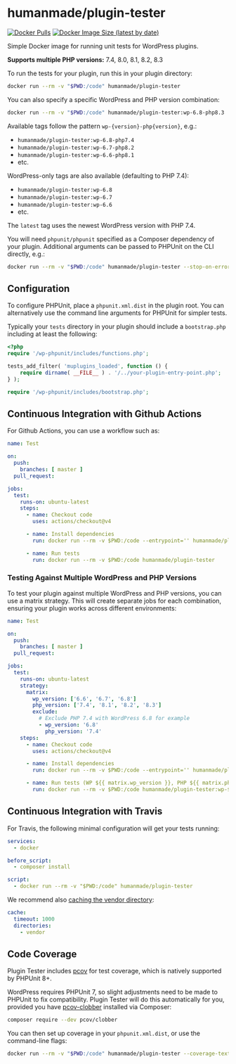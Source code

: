 # humanmade/plugin-tester

[![Docker Pulls](https://img.shields.io/docker/pulls/humanmade/plugin-tester)](https://hub.docker.com/repository/docker/humanmade/plugin-tester) [![Docker Image Size (latest by date)](https://img.shields.io/docker/image-size/humanmade/plugin-tester)](https://hub.docker.com/repository/docker/humanmade/plugin-tester)

Simple Docker image for running unit tests for WordPress plugins.

**Supports multiple PHP versions:** 7.4, 8.0, 8.1, 8.2, 8.3

To run the tests for your plugin, run this in your plugin directory:

```sh
docker run --rm -v "$PWD:/code" humanmade/plugin-tester
```

You can also specify a specific WordPress and PHP version combination:

```sh
docker run --rm -v "$PWD:/code" humanmade/plugin-tester:wp-6.8-php8.3
```

Available tags follow the pattern `wp-{version}-php{version}`, e.g.:
- `humanmade/plugin-tester:wp-6.8-php7.4`
- `humanmade/plugin-tester:wp-6.7-php8.2` 
- `humanmade/plugin-tester:wp-6.6-php8.1`
- etc.

WordPress-only tags are also available (defaulting to PHP 7.4):
- `humanmade/plugin-tester:wp-6.8`
- `humanmade/plugin-tester:wp-6.7`
- `humanmade/plugin-tester:wp-6.6`
- etc.

The `latest` tag uses the newest WordPress version with PHP 7.4.

You will need `phpunit/phpunit` specified as a Composer dependency of your plugin. Additional arguments can be passed to PHPUnit on the CLI directly, e.g.:

```sh
docker run --rm -v "$PWD:/code" humanmade/plugin-tester --stop-on-error
```

## Configuration

To configure PHPUnit, place a `phpunit.xml.dist` in the plugin root. You can alternatively use the command line arguments for PHPUnit for simpler tests.

Typically your `tests` directory in your plugin should include a `bootstrap.php` including at least the following:

```php
<?php
require '/wp-phpunit/includes/functions.php';

tests_add_filter( 'muplugins_loaded', function () {
	require dirname( __FILE__ ) . '/../your-plugin-entry-point.php';
} );

require '/wp-phpunit/includes/bootstrap.php';
```

## Continuous Integration with Github Actions

For Github Actions, you can use a workflow such as:


```yaml
name: Test

on:
  push:
    branches: [ master ]
  pull_request:

jobs:
  test:
    runs-on: ubuntu-latest
    steps:
      - name: Checkout code
        uses: actions/checkout@v4

      - name: Install dependencies
        run: docker run --rm -v $PWD:/code --entrypoint='' humanmade/plugin-tester composer install

      - name: Run tests
        run: docker run --rm -v $PWD:/code humanmade/plugin-tester
```

### Testing Against Multiple WordPress and PHP Versions

To test your plugin against multiple WordPress and PHP versions, you can use a matrix strategy. This will create separate jobs for each combination, ensuring your plugin works across different environments:

```yaml
name: Test

on:
  push:
    branches: [ master ]
  pull_request:

jobs:
  test:
    runs-on: ubuntu-latest
    strategy:
      matrix:
        wp_version: ['6.6', '6.7', '6.8']
        php_version: ['7.4', '8.1', '8.2', '8.3']
        exclude:
          # Exclude PHP 7.4 with WordPress 6.8 for example
          - wp_version: '6.8'
            php_version: '7.4'
    steps:
      - name: Checkout code
        uses: actions/checkout@v4

      - name: Install dependencies
        run: docker run --rm -v $PWD:/code --entrypoint='' humanmade/plugin-tester:wp-${{ matrix.wp_version }}-php${{ matrix.php_version }} composer install

      - name: Run tests (WP ${{ matrix.wp_version }}, PHP ${{ matrix.php_version }})
        run: docker run --rm -v $PWD:/code humanmade/plugin-tester:wp-${{ matrix.wp_version }}-php${{ matrix.php_version }}
```

## Continuous Integration with Travis

For Travis, the following minimal configuration will get your tests running:

```yaml
services:
  - docker

before_script:
  - composer install

script:
  - docker run --rm -v "$PWD:/code" humanmade/plugin-tester
```

We recommend also [caching the vendor directory](https://docs.travis-ci.com/user/caching/#arbitrary-directories):

```yaml
cache:
  timeout: 1000
  directories:
    - vendor
```


## Code Coverage

Plugin Tester includes [pcov](https://github.com/krakjoe/pcov) for test coverage, which is natively supported by PHPUnit 8+.

WordPress requires PHPUnit 7, so slight adjustments need to be made to PHPUnit to fix compatibility. Plugin Tester will do this automatically for you, provided you have [pcov-clobber](https://github.com/krakjoe/pcov-clobber) installed via Composer:

```sh
composer require --dev pcov/clobber
```

You can then set up coverage in your `phpunit.xml.dist`, or use the command-line flags:

```sh
docker run --rm -v "$PWD:/code" humanmade/plugin-tester --coverage-text --whitelist inc/
```
